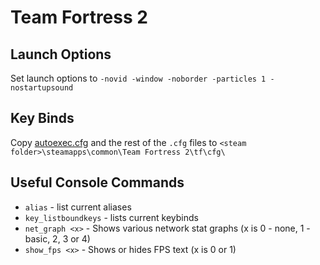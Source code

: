 # Team Fortress 2

## Launch Options
Set launch options to `-novid -window -noborder -particles 1 -nostartupsound`

## Key Binds
Copy [autoexec.cfg](./autoexec.cfg) and the rest of the `.cfg` files to `<steam folder>\steamapps\common\Team Fortress 2\tf\cfg\`

## Useful Console Commands
* `alias` - list current aliases
* `key_listboundkeys` - lists current keybinds
* `net_graph <x>` - Shows various network stat graphs (x is 0 - none, 1 - basic, 2, 3 or 4)
* `show_fps <x>` - Shows or hides FPS text (x is 0 or 1)
